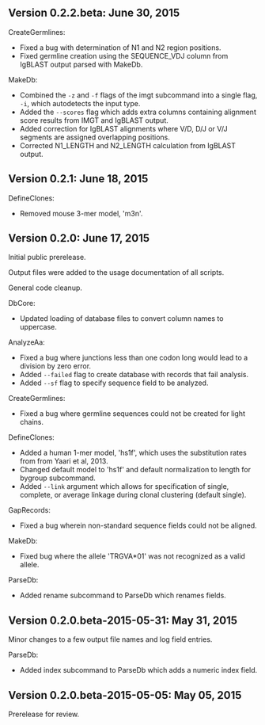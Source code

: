 Version 0.2.2.beta:  June 30, 2015
-------------------------------------------------------------------------------

CreateGermlines:

+ Fixed a bug with determination of N1 and N2 region positions.
+ Fixed germline creation using the SEQUENCE_VDJ column from IgBLAST output
  parsed with MakeDb.

MakeDb:

+ Combined the `-z` and `-f` flags of the imgt subcommand into a single flag, 
  `-i`, which autodetects the input type.
+ Added the `--scores` flag which adds extra columns containing alignment score 
  results from IMGT and IgBLAST output.
+ Added correction for IgBLAST alignments where V/D, D/J or V/J segments are
  assigned overlapping positions.
+ Corrected N1_LENGTH and N2_LENGTH calculation from IgBLAST output.


Version 0.2.1:  June 18, 2015
-------------------------------------------------------------------------------

DefineClones:

+ Removed mouse 3-mer model, 'm3n'. 


Version 0.2.0:  June 17, 2015
-------------------------------------------------------------------------------

Initial public prerelease.  

Output files were added to the usage documentation of all scripts. 

General code cleanup.  

DbCore:

+ Updated loading of database files to convert column names to uppercase.

AnalyzeAa:

+ Fixed a bug where junctions less than one codon long would lead to a 
  division by zero error.
+ Added `--failed` flag to create database with records that fail analysis.
+ Added `--sf` flag to specify sequence field to be analyzed.

CreateGermlines:

+ Fixed a bug where germline sequences could not be created for light chains.

DefineClones:

+ Added a human 1-mer model, 'hs1f', which uses the substitution rates from 
  from Yaari et al, 2013.
+ Changed default model to 'hs1f' and default normalization to length for 
  bygroup subcommand.
+ Added `--link` argument which allows for specification of single, complete,
  or average linkage during clonal clustering (default single).

GapRecords:

+ Fixed a bug wherein non-standard sequence fields could not be aligned. 

MakeDb:

+ Fixed bug where the allele 'TRGVA*01' was not recognized as a valid allele.

ParseDb:

+ Added rename subcommand to ParseDb which renames fields.



Version 0.2.0.beta-2015-05-31:  May 31, 2015
-------------------------------------------------------------------------------

Minor changes to a few output file names and log field entries.

ParseDb:

+ Added index subcommand to ParseDb which adds a numeric index field.


Version 0.2.0.beta-2015-05-05:  May 05, 2015
-------------------------------------------------------------------------------

Prerelease for review.